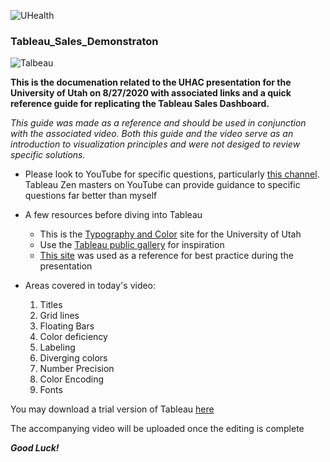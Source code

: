 ![UHealth](https://github.com/jedidiesel/Tableau_Sales_Demonstraton/blob/master/U%20Health_horizontal_png_red.png)

### Tableau_Sales_Demonstraton

![Talbeau](https://github.com/jedidiesel/Tableau_Sales_Demonstraton/blob/master/Tableau%20Logo.jpg)

**This is the documenation related to the UHAC presentation for the University of Utah on 8/27/2020 with associated links and a quick reference guide for replicating the Tableau Sales Dashboard.**

*This guide was made as a reference and should be used in conjunction with the associated video. Both this guide and the video serve as an introduction to visualization principles and were not desiged to review specific solutions.*

- Please look to YouTube for specific questions, particularly [this channel](https://www.youtube.com/user/kriebela). Tableau Zen masters on YouTube can provide guidance to specific questions far better than myself

-	A few resources before diving into Tableau
    - This is the [Typography and Color](https://healthcare.utah.edu/brand-and-style-guide/typography-color.php) site for the University of Utah
    - Use the [Tableau public gallery](https://public.tableau.com/en-us/gallery/?tab=viz-of-the-day&type=viz-of-the-day) for inspiration
    - [This site](https://public.tableau.com/profile/kevin.flerlage#!/vizhome/SimpleStepsforBetterDesign/TitlePage?publish=yes) was used as a reference for best practice during the presentation

- Areas covered in today's video:
  1. Titles
  2. Grid lines
  7. Floating Bars
  9. Color deficiency
  14. Labeling
  18. Diverging colors
  20. Number Precision
  21. Color Encoding
  25. Fonts
  
 You may download a trial version of Tableau [here](https://www.tableau.com/trial/tableau-software?utm_campaign_id=2017049&utm_campaign=Prospecting-PROD-ALL-ALL-ALL-ALL&utm_medium=Paid+Search&utm_source=Google+Search&utm_language=EN&utm_country=USCA&kw=tableau%20desktop&adgroup=CTX-Brand-Tableau+Desktop-E&adused=RESP&matchtype=e&placement=&gclid=Cj0KCQjws536BRDTARIsANeUZ5_mXIE1C2Ec4CKCbr6tCnuYmk8orYoDGKiSZv1ILKqUusg_kFD6-poaAvnfEALw_wcB&gclsrc=aw.ds)
 
 The accompanying video will be uploaded once the editing is complete

***Good Luck!***
